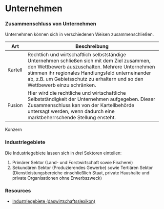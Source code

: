 # Unternehmen


### Zusammenschluss von Unternehmen

Unternehmen können sich in verschiedenen Weisen zusammenschließen.

Art | Beschreibung
--- | ---
Kartell | Rechtlich und wirtschaftlich selbstständige Unternehmen schließen sich mit dem Ziel zusammen, den Wettbewerb auszuschalten. Mehrere Unternehmen stimmen ihr regionales Handlungsfeld unterneinander ab, z.B. um Gebietsschutz zu erhaltern und so den Wettbewerb einzu schränken.
Fusion | Hier wird die rechtliche und wirtschaftliche Selbstständigkeit der Unternehmen aufgegeben. Dieser Zusammenschluss kan von der Kartellbehörde untersagt werden, wenn dadurch eine marktbeherrschende Stellung ensteht.
Konzern

### Industriegebiete

Die Industriegebiete lassen sich in *drei* Sektoren einteilen:

1. Primärer Sektor (Land- und Forstwirtschaft sowie Fischerei)
2. Sekundären Sektor (Produzierendes Gewerbe) sowie Tertiären Sektor (Dienstleistungsbereiche einschließlich Staat, private Haushalte und private Organisationen ohne Erwerbszweck)

### Resources
* [Industriegebiete (daswirtschaftsslexikon)](http://www.daswirtschaftslexikon.com/d/industriebetriebe/industriebetriebe.htm)
